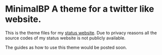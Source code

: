 # MinimalBP A theme for a twitter like website. 

This is the theme files for my [status website](https://status.blackpiratex.com). Due to privacy reasons all the source codes of my status website is not publicly available. 

The guides as how to use this theme would be posted soon.
